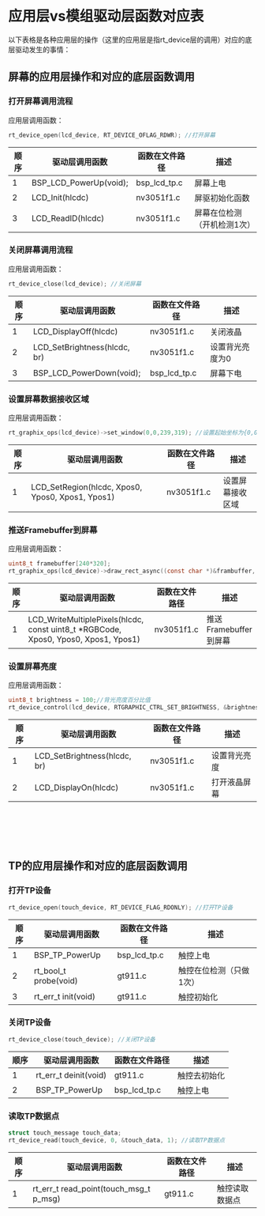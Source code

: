 # 应用层vs模组驱动层函数对应表
以下表格是各种应用层的操作（这里的应用层是指rt_device层的调用）对应的底层驱动发生的事情：

## 屏幕的应用层操作和对应的底层函数调用
### 打开屏幕调用流程
应用层调用函数：
```c
rt_device_open(lcd_device, RT_DEVICE_OFLAG_RDWR); //打开屏幕
```

| 顺序 |  驱动层调用函数 | 函数在文件路径 | 描述 |
| ----------- | ----------- | ----------- | ----------- |
| 1 | BSP_LCD_PowerUp(void);  | bsp_lcd_tp.c | 屏幕上电 |
| 2 | LCD_Init(hlcdc) | nv3051f1.c | 屏驱初始化函数 |
| 3 | LCD_ReadID(hlcdc) | nv3051f1.c | 屏幕在位检测（开机检测1次） |


### 关闭屏幕调用流程
应用层调用函数：
```c
rt_device_close(lcd_device); //关闭屏幕
```

| 顺序 |  驱动层调用函数 | 函数在文件路径 | 描述 |
| ----------- | ----------- | ----------- | ----------- |
| 1 | LCD_DisplayOff(hlcdc) | nv3051f1.c | 关闭液晶 |
| 2 | LCD_SetBrightness(hlcdc, br) | nv3051f1.c | 设置背光亮度为0 |
| 3 | BSP_LCD_PowerDown(void);  | bsp_lcd_tp.c | 屏幕下电 |


### 设置屏幕数据接收区域
应用层调用函数：
```c
rt_graphix_ops(lcd_device)->set_window(0,0,239,319); //设置起始坐标为{0,0}，高宽为240x320的接收区域
```

| 顺序 |  驱动层调用函数 | 函数在文件路径 | 描述 |
| ----------- | ----------- | ----------- | ----------- |
| 1 | LCD_SetRegion(hlcdc, Xpos0, Ypos0, Xpos1, Ypos1) | nv3051f1.c | 设置屏幕接收区域 |

### 推送Framebuffer到屏幕
应用层调用函数：
```c
uint8_t framebuffer[240*320];
rt_graphix_ops(lcd_device)->draw_rect_async((const char *)&frambuffer, 0,0,239,319); //推送起始坐标为{0,0}，高宽为240x320的Framebuffer到屏幕
```

| 顺序 |  驱动层调用函数 | 函数在文件路径 | 描述 |
| ----------- | ----------- | ----------- | ----------- |
| 1 | LCD_WriteMultiplePixels(hlcdc, const uint8_t *RGBCode, Xpos0, Ypos0, Xpos1, Ypos1) | nv3051f1.c | 推送Framebuffer到屏幕 |


### 设置屏幕亮度
应用层调用函数：
```c
uint8_t brightness = 100;//背光亮度百分比值
rt_device_control(lcd_device, RTGRAPHIC_CTRL_SET_BRIGHTNESS, &brightness); //设置背光亮度
```

| 顺序 |  驱动层调用函数 | 函数在文件路径 | 描述 |
| ----------- | ----------- | ----------- | ----------- |
| 1 | LCD_SetBrightness(hlcdc, br) | nv3051f1.c | 设置背光亮度 |
| 2 | LCD_DisplayOn(hlcdc) | nv3051f1.c | 打开液晶屏幕 |



<br>
<br>
<br>
<br>


## TP的应用层操作和对应的底层函数调用
### 打开TP设备
```c
rt_device_open(touch_device, RT_DEVICE_FLAG_RDONLY); //打开TP设备
```
| 顺序 |  驱动层调用函数 | 函数在文件路径 | 描述 |
| ----------- | ----------- | ----------- | ----------- |
| 1 |  BSP_TP_PowerUp | bsp_lcd_tp.c | 触控上电 |
| 2 | rt_bool_t probe(void) | gt911.c | 触控在位检测（只做1次） |
| 3 |  rt_err_t init(void) | gt911.c | 触控初始化 |

### 关闭TP设备
```c
rt_device_close(touch_device); //关闭TP设备
```
| 顺序 |  驱动层调用函数 | 函数在文件路径 | 描述 |
| ----------- | ----------- | ----------- | ----------- |
| 1 |  rt_err_t deinit(void) | gt911.c | 触控去初始化 |
| 2 |  BSP_TP_PowerUp | bsp_lcd_tp.c | 触控上电 |

### 读取TP数据点
```c
struct touch_message touch_data;
rt_device_read(touch_device, 0, &touch_data, 1); //读取TP数据点
```

| 顺序 |  驱动层调用函数 | 函数在文件路径 | 描述 |
| ----------- | ----------- | ----------- | ----------- |
| 1 |   rt_err_t read_point(touch_msg_t p_msg) | gt911.c | 触控读取数据点 |
